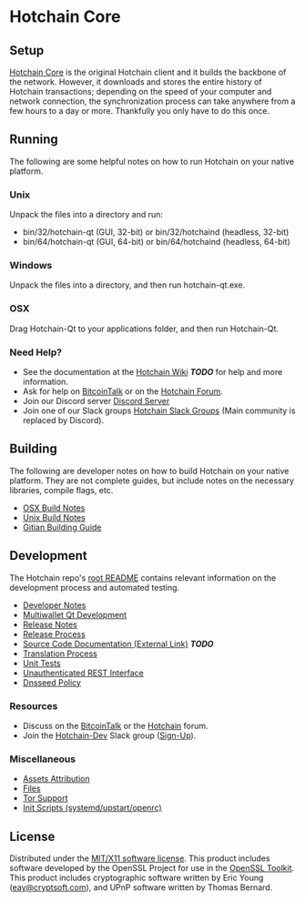 Hotchain Core
=====================

Setup
---------------------
[Hotchain Core](http://hotchain.org/wallet) is the original Hotchain client and it builds the backbone of the network. However, it downloads and stores the entire history of Hotchain transactions; depending on the speed of your computer and network connection, the synchronization process can take anywhere from a few hours to a day or more. Thankfully you only have to do this once.

Running
---------------------
The following are some helpful notes on how to run Hotchain on your native platform.

### Unix

Unpack the files into a directory and run:

- bin/32/hotchain-qt (GUI, 32-bit) or bin/32/hotchaind (headless, 32-bit)
- bin/64/hotchain-qt (GUI, 64-bit) or bin/64/hotchaind (headless, 64-bit)

### Windows

Unpack the files into a directory, and then run hotchain-qt.exe.

### OSX

Drag Hotchain-Qt to your applications folder, and then run Hotchain-Qt.

### Need Help?

* See the documentation at the [Hotchain Wiki](https://en.bitcoin.it/wiki/Main_Page) ***TODO***
for help and more information.
* Ask for help on [BitcoinTalk](https://bitcointalk.org/index.php?topic=1262920.0) or on the [Hotchain Forum](http://forum.hotchain.org/).
* Join our Discord server [Discord Server](https://discord.hotchain.org)
* Join one of our Slack groups [Hotchain Slack Groups](https://hotchain.org/slack-logins/) (Main community is replaced by Discord).

Building
---------------------
The following are developer notes on how to build Hotchain on your native platform. They are not complete guides, but include notes on the necessary libraries, compile flags, etc.

- [OSX Build Notes](build-osx.md)
- [Unix Build Notes](build-unix.md)
- [Gitian Building Guide](gitian-building.md)

Development
---------------------
The Hotchain repo's [root README](https://github.com/Hotchain-Project/Hotchain/blob/master/README.md) contains relevant information on the development process and automated testing.

- [Developer Notes](developer-notes.md)
- [Multiwallet Qt Development](multiwallet-qt.md)
- [Release Notes](release-notes.md)
- [Release Process](release-process.md)
- [Source Code Documentation (External Link)](https://dev.visucore.com/bitcoin/doxygen/) ***TODO***
- [Translation Process](translation_process.md)
- [Unit Tests](unit-tests.md)
- [Unauthenticated REST Interface](REST-interface.md)
- [Dnsseed Policy](dnsseed-policy.md)

### Resources

* Discuss on the [BitcoinTalk](https://bitcointalk.org/index.php?topic=1262920.0) or the [Hotchain](http://forum.hotchain.org/) forum.
* Join the [Hotchain-Dev](https://hotchain-dev.slack.com/) Slack group ([Sign-Up](https://hotchain-dev.herokuapp.com/)).

### Miscellaneous
- [Assets Attribution](assets-attribution.md)
- [Files](files.md)
- [Tor Support](tor.md)
- [Init Scripts (systemd/upstart/openrc)](init.md)

License
---------------------
Distributed under the [MIT/X11 software license](http://www.opensource.org/licenses/mit-license.php).
This product includes software developed by the OpenSSL Project for use in the [OpenSSL Toolkit](https://www.openssl.org/). This product includes
cryptographic software written by Eric Young ([eay@cryptsoft.com](mailto:eay@cryptsoft.com)), and UPnP software written by Thomas Bernard.
